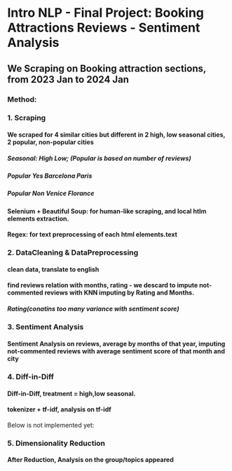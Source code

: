 # Intro NLP - Final Project: Booking Attractions Reviews - Sentiment Analysis

## We Scraping on Booking attraction sections, from 2023 Jan to 2024 Jan
 ### Method:
 ### 1. Scraping
 #### We scraped for 4 similar cities but different in 2 high, low seasonal cities, 2 popular, non-popular cities
 ##### Seasonal:   High          Low; (Popular is based on number of reviews)
 ##### Popular Yes Barcelona     Paris
 ##### Popular Non Venice        Florance
 #### Selenium + Beautiful Soup: for human-like scraping, and local htlm elements extraction. 
 #### Regex: for text preprocessing of each html elements.text

 ### 2. DataCleaning & DataPreprocessing
 #### clean data, translate to english
 #### find reviews relation with months, rating - we descard to impute not-commented reviews with KNN imputing by Rating and Months.
 ##### Rating(conatins too many variance with sentiment score)

 ### 3. Sentiment Analysis
 #### Sentiment Analysis on reviews, average by months of that year, imputing not-commented reviews with average sentiment score of that month and city

 ### 4. Diff-in-Diff
 #### Diff-in-Diff, treatment = high,low seasonal.
 #### tokenizer + tf-idf, analysis on tf-idf


 Below is not implemented yet:
 ### 5. Dimensionality Reduction
 #### After Reduction, Analysis on the group/topics appeared
